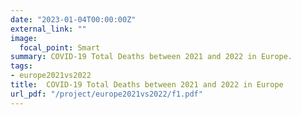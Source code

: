```yaml
---
date: "2023-01-04T00:00:00Z"
external_link: ""
image:
  focal_point: Smart
summary: COVID-19 Total Deaths between 2021 and 2022 in Europe. 
tags:
- europe2021vs2022
title:  COVID-19 Total Deaths between 2021 and 2022 in Europe
url_pdf: "/project/europe2021vs2022/f1.pdf"
---
```


